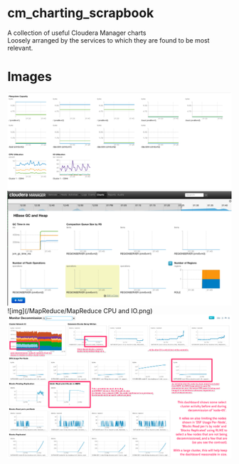 cm_charting_scrapbook
=====================

A collection of useful Cloudera Manager charts   
Loosely arranged by the services to which they are found to be most relevant.


Images
======
<!--
Generate as follows:
  find . -name '*.png' -exec printf '![img](%s)\n' {} ';' | sed -e 's%\./%/%'
-->
![img](/FileSystemCPUandIO/filesystemcpuandio.png)
![img](/HBase/HBaseGarbageCollectionDashboard.png)
![img](/MapReduce/MapReduce CPU and IO.png)
![img](/MonitorDecommission/MonitorDecommission_ClouderaManager.png)
